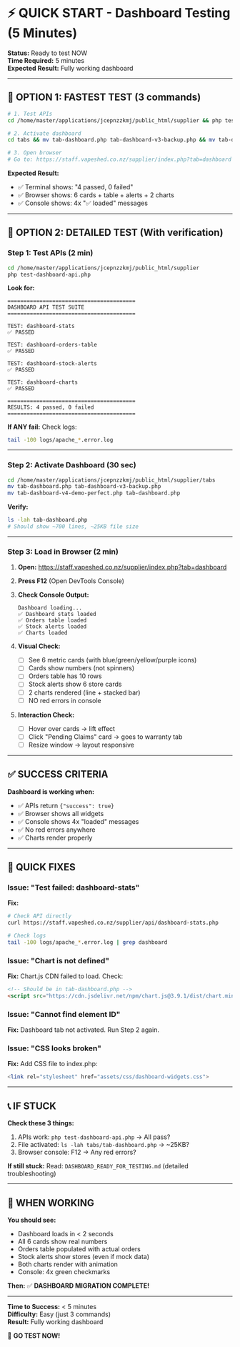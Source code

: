 # ⚡ QUICK START - Dashboard Testing (5 Minutes)

**Status:** Ready to test NOW  
**Time Required:** 5 minutes  
**Expected Result:** Fully working dashboard  

---

## 🚀 OPTION 1: FASTEST TEST (3 commands)

```bash
# 1. Test APIs
cd /home/master/applications/jcepnzzkmj/public_html/supplier && php test-dashboard-api.php

# 2. Activate dashboard
cd tabs && mv tab-dashboard.php tab-dashboard-v3-backup.php && mv tab-dashboard-v4-demo-perfect.php tab-dashboard.php

# 3. Open browser
# Go to: https://staff.vapeshed.co.nz/supplier/index.php?tab=dashboard
```

**Expected Result:**
- ✅ Terminal shows: "4 passed, 0 failed"
- ✅ Browser shows: 6 cards + table + alerts + 2 charts
- ✅ Console shows: 4x "✅ loaded" messages

---

## 🧪 OPTION 2: DETAILED TEST (With verification)

### Step 1: Test APIs (2 min)
```bash
cd /home/master/applications/jcepnzzkmj/public_html/supplier
php test-dashboard-api.php
```

**Look for:**
```
========================================
DASHBOARD API TEST SUITE
========================================

TEST: dashboard-stats
✅ PASSED

TEST: dashboard-orders-table
✅ PASSED

TEST: dashboard-stock-alerts
✅ PASSED

TEST: dashboard-charts
✅ PASSED

========================================
RESULTS: 4 passed, 0 failed
========================================
```

**If ANY fail:** Check logs:
```bash
tail -100 logs/apache_*.error.log
```

---

### Step 2: Activate Dashboard (30 sec)
```bash
cd /home/master/applications/jcepnzzkmj/public_html/supplier/tabs
mv tab-dashboard.php tab-dashboard-v3-backup.php
mv tab-dashboard-v4-demo-perfect.php tab-dashboard.php
```

**Verify:**
```bash
ls -lah tab-dashboard.php
# Should show ~700 lines, ~25KB file size
```

---

### Step 3: Load in Browser (2 min)

1. **Open:** https://staff.vapeshed.co.nz/supplier/index.php?tab=dashboard

2. **Press F12** (Open DevTools Console)

3. **Check Console Output:**
   ```
   Dashboard loading...
   ✅ Dashboard stats loaded
   ✅ Orders table loaded
   ✅ Stock alerts loaded
   ✅ Charts loaded
   ```

4. **Visual Check:**
   - [ ] See 6 metric cards (with blue/green/yellow/purple icons)
   - [ ] Cards show numbers (not spinners)
   - [ ] Orders table has 10 rows
   - [ ] Stock alerts show 6 store cards
   - [ ] 2 charts rendered (line + stacked bar)
   - [ ] NO red errors in console

5. **Interaction Check:**
   - [ ] Hover over cards → lift effect
   - [ ] Click "Pending Claims" card → goes to warranty tab
   - [ ] Resize window → layout responsive

---

## ✅ SUCCESS CRITERIA

**Dashboard is working when:**
- ✅ APIs return `{"success": true}`
- ✅ Browser shows all widgets
- ✅ Console shows 4x "loaded" messages
- ✅ No red errors anywhere
- ✅ Charts render properly

---

## 🐛 QUICK FIXES

### Issue: "Test failed: dashboard-stats"
**Fix:**
```bash
# Check API directly
curl https://staff.vapeshed.co.nz/supplier/api/dashboard-stats.php

# Check logs
tail -100 logs/apache_*.error.log | grep dashboard
```

### Issue: "Chart is not defined"
**Fix:** Chart.js CDN failed to load. Check:
```html
<!-- Should be in tab-dashboard.php -->
<script src="https://cdn.jsdelivr.net/npm/chart.js@3.9.1/dist/chart.min.js"></script>
```

### Issue: "Cannot find element ID"
**Fix:** Dashboard tab not activated. Run Step 2 again.

### Issue: "CSS looks broken"
**Fix:** Add CSS file to index.php:
```php
<link rel="stylesheet" href="assets/css/dashboard-widgets.css">
```

---

## 📞 IF STUCK

**Check these 3 things:**
1. APIs work: `php test-dashboard-api.php` → All pass?
2. File activated: `ls -lah tabs/tab-dashboard.php` → ~25KB?
3. Browser console: F12 → Any red errors?

**If still stuck:**
Read: `DASHBOARD_READY_FOR_TESTING.md` (detailed troubleshooting)

---

## 🎉 WHEN WORKING

**You should see:**
- Dashboard loads in < 2 seconds
- All 6 cards show real numbers
- Orders table populated with actual orders
- Stock alerts show stores (even if mock data)
- Both charts render with animation
- Console: 4x green checkmarks

**Then:** ✅ **DASHBOARD MIGRATION COMPLETE!**

---

**Time to Success:** < 5 minutes  
**Difficulty:** Easy (just 3 commands)  
**Result:** Fully working dashboard  

🚀 **GO TEST NOW!**
